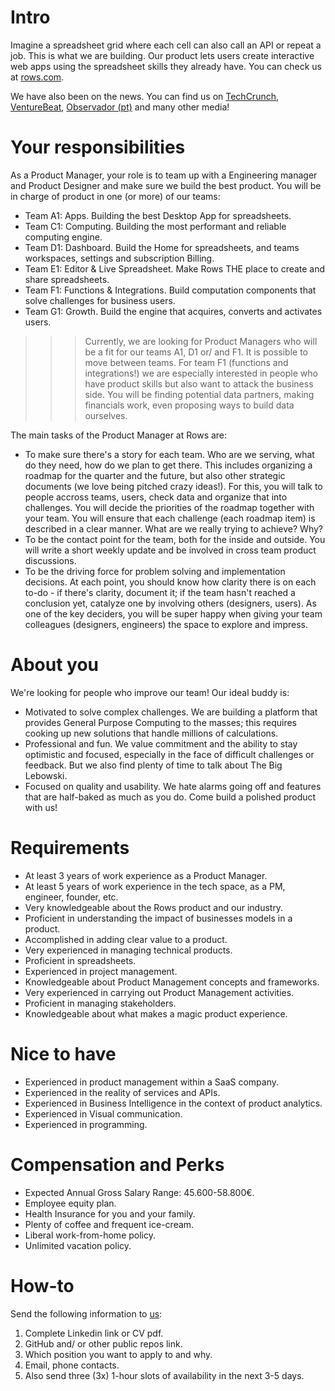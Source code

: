 # Intro
Imagine a spreadsheet grid where each cell can also call an API or repeat a job. This is what we are building. Our product lets users create interactive web apps using the spreadsheet skills they already have. You can check us at [rows.com](http://rows.com).

We have also been on the news. You can find us on [TechCrunch](https://tcrn.ch/2LnB1r0), [VentureBeat](https://bit.ly/2IGwgHS), [Observador (pt)](https://bit.ly/2rZV0Ar) and many other media!

# Your responsibilities

As a Product Manager, your role is to team up with a Engineering manager and Product Designer and make sure we build the best product. You will be in charge of product in one (or more) of our teams:
* Team A1: Apps. Building the best Desktop App for spreadsheets.
* Team C1: Computing. Building the most performant and reliable computing engine.
* Team D1: Dashboard. Build the Home for spreadsheets, and teams workspaces, settings and subscription Billing.
* Team E1: Editor & Live Spreadsheet. Make Rows THE place to create and share spreadsheets.
* Team F1: Functions & Integrations. Build computation components that solve challenges for business users.
* Team G1: Growth. Build the engine that acquires, converts and activates users.

>>> Currently, we are looking for Product Managers who will be a fit for our teams A1, D1 or/ and F1. 
>>> It is possible to move between teams.
>>> For team F1 (functions and integrations!) we are especially interested in people who have product skills but also want to attack the business side. You will be finding potential data partners, making financials work, even proposing ways to build data ourselves.

The main tasks of the Product Manager at Rows are:
* To make sure there's a story for each team. Who are we serving, what do they need, how do we plan to get there. This includes organizing a roadmap for the quarter and the future, but also other strategic documents (we love being pitched crazy ideas!). For this, you will talk to people accross teams, users, check data and organize that into challenges. You will decide the priorities of the roadmap together with your team. You will ensure that each challenge (each roadmap item) is described in a clear manner. What are we really trying to achieve? Why?
* To be the contact point for the team, both for the inside and outside. You will write a short weekly update and be involved in cross team product discussions.
* To be the driving force for problem solving and implementation decisions. At each point, you should know how clarity there is on each to-do - if there's clarity, document it; if the team hasn't reached a conclusion yet, catalyze one by involving others (designers, users). As one of the key deciders, you will be super happy when giving your team colleagues (designers, engineers) the space to explore and impress.

# About you
We're looking for people who improve our team! Our ideal buddy is:
* Motivated to solve complex challenges. We are building a platform that provides General Purpose Computing to the masses; this requires cooking up new solutions that handle millions of calculations.
* Professional and fun. We value commitment and the ability to stay optimistic and focused, especially in the face of difficult challenges or feedback. But we also find plenty of time to talk about The Big Lebowski.
* Focused on quality and usability. We hate alarms going off and features that are half-baked as much as you do. Come build a polished product with us!

# Requirements
* At least 3 years of work experience as a Product Manager.
* At least 5 years of work experience in the tech space, as a PM, engineer, founder, etc. 
* Very knowledgeable about the Rows product and our industry.
* Proficient in understanding the impact of businesses models in a product.
* Accomplished in adding clear value to a product.
* Very experienced in managing technical products. 
* Proficient in spreadsheets. 
* Experienced in project management.
* Knowledgeable about Product Management concepts and frameworks.
* Very experienced in carrying out Product Management activities.
* Proficient in managing stakeholders.
* Knowledgeable about what makes a magic product experience.

# Nice to have
* Experienced in product management within a SaaS company.
* Experienced in the reality of services and APIs. 
* Experienced in Business Intelligence in the context of product analytics.
* Experienced in Visual communication.
* Experienced in programming.

# Compensation and Perks
* Expected Annual Gross Salary Range: 45.600-58.800€.
* Employee equity plan.
* Health Insurance for you and your family.
* Plenty of coffee and frequent ice-cream.
* Liberal work-from-home policy.
* Unlimited vacation policy.

# How-to
Send the following information to [us](mailto:join@rows.com):
   1. Complete Linkedin link or CV pdf.
   2. GitHub and/ or other public repos link.
   3. Which position you want to apply to and why.
   4. Email, phone contacts.
   5. Also send three (3x) 1-hour slots of availability in the next 3-5 days.
